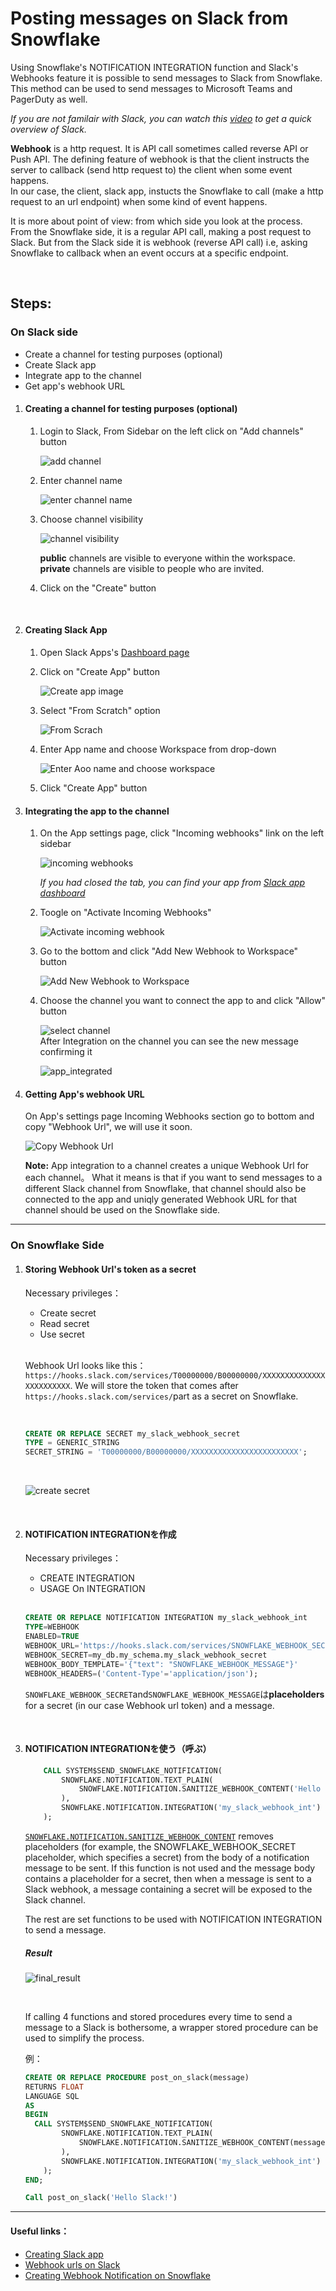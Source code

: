 # Posting messages on Slack from Snowflake

Using Snowflake's NOTIFICATION INTEGRATION function and Slack's Webhooks feature it is possible to send messages to Slack from Snowflake.
This method can be used to send messages to Microsoft Teams and PagerDuty as well.

_If you are not familair with Slack, you can watch this [video][Slack_overview_en] to get a quick overview of Slack._

**Webhook** is a http request. It is API call sometimes called reverse API or Push API. The defining feature of webhook is that the client instructs the server to callback (send http request to) the client when some event happens.  
In our case, the client, slack app, instucts the Snowflake to call (make a http request to an url endpoint) when some kind of event happens. 

It is more about point of view: from which side you look at the process. 
From the Snowflake side, it is a regular API call, making a post request to Slack.
But from the Slack side it is webhook (reverse API call) i.e, asking Snowflake to callback when an event occurs at a specific endpoint. 

<br/>

## Steps:

### On Slack side
- Create a channel for testing purposes (optional)
- Create Slack app
- Integrate app to the channel
- Get app's webhook URL


1. #### Creating a channel for testing purposes (optional)
    1. Login to Slack, From Sidebar on the left click on "Add channels" button
       
        ![add channel](./images/add_channel.PNG)
        <br/>
    1. Enter channel name
       
        ![enter channel name](./images/channel_name.PNG)
        <br/>
    1. Choose channel visibility
       
        ![channel visibility](./images/channel_privacy.PNG)
       
        **public** channels are visible to everyone within the workspace.
        **private** channels are visible to people who are invited.
        <br/>
    1. Click on the "Create" button
    <br/>


1. #### Creating Slack App
    1. Open Slack Apps's [Dashboard page](https://api.slack.com/apps)
        <br/>
    1. Click on "Create App" button
       
        ![Create app image](./images/create_app.PNG)
        <br/>
    1. Select "From Scratch" option
       
        ![From Scrach](./images/from_scrach.PNG)
        <br/>
    1. Enter App name and choose Workspace from drop-down
       
        ![Enter Aoo name and choose workspace](./images/app_name_and_workspace.PNG)
       <br/>
    1. Click "Create App" button
        <br/>


1. ####  Integrating the app to the channel
    1.  On the App settings page, click "Incoming webhooks" link on the left sidebar
       
        ![incoming webhooks](./images/incoming_webhooks.PNG)
        
        _If you had closed the tab, you can find your app from [Slack app dashboard](https://api.slack.com/apps)_
        <br/>
    1. Toogle on "Activate Incoming Webhooks"
       
        ![Activate incoming webhook](./images/activate_incoming_webhook.PNG)
        <br/>
    1. Go to the bottom and click "Add New Webhook to Workspace" button
       
        ![Add New Webhook to Workspace](./images/add_new_workspace.PNG)
        <br/>
    1. Choose the channel you want to connect the app to and click "Allow" button
       
        ![select channel](./images/select_channel.PNG)
       <br/>
        After Integration on the channel you can see the new message confirming it
       
        ![app_integrated](./images/app_integrated.PNG)
        <br/>

1. #### Getting App's webhook URL
   
    On App's settings page Incoming Webhooks section go to bottom and copy "Webhook Url", we will use it soon.
   
    ![Copy Webhook Url](./images/webhook_url.PNG)

    __Note:__ App integration to a channel creates a unique Webhook Url for each channel。
    What it means is that if you want to send messages to a different Slack channel from Snowflake, that channel should also be connected to the app and uniqly generated Webhook URL for that channel should be used on the Snowflake side.


---

### On Snowflake Side

1. #### Storing Webhook Url's token as a secret
    Necessary privileges：
    - Create secret
    - Read secret
    - Use secret
    <br/>

    Webhook Url looks like this： `https://hooks.slack.com/services/T00000000/B00000000/XXXXXXXXXXXXXXXXXXXXXXXX`.
    We will store the token that comes after `https://hooks.slack.com/services/`part as a secret on Snowflake. 
    
    <br/>

    ```SQL
    CREATE OR REPLACE SECRET my_slack_webhook_secret
    TYPE = GENERIC_STRING
    SECRET_STRING = 'T00000000/B00000000/XXXXXXXXXXXXXXXXXXXXXXXX';
    ```
    <br/>

    ![create secret](./images/secret_created.PNG)

    <br/>

1. #### NOTIFICATION INTEGRATIONを作成
    Necessary privileges：
    - CREATE INTEGRATION
    - USAGE On INTEGRATION

    <br/>

    ```SQL
    CREATE OR REPLACE NOTIFICATION INTEGRATION my_slack_webhook_int
    TYPE=WEBHOOK
    ENABLED=TRUE
    WEBHOOK_URL='https://hooks.slack.com/services/SNOWFLAKE_WEBHOOK_SECRET'
    WEBHOOK_SECRET=my_db.my_schema.my_slack_webhook_secret
    WEBHOOK_BODY_TEMPLATE='{"text": "SNOWFLAKE_WEBHOOK_MESSAGE"}'
    WEBHOOK_HEADERS=('Content-Type'='application/json');
    ```

    `SNOWFLAKE_WEBHOOK_SECRET`and`SNOWFLAKE_WEBHOOK_MESSAGE`は**placeholders** for a secret (in our case Webhook url token) and a message. 
  
      <br/>

1. #### NOTIFICATION INTEGRATIONを使う（呼ぶ）

 
    ```SQL
        CALL SYSTEM$SEND_SNOWFLAKE_NOTIFICATION(
            SNOWFLAKE.NOTIFICATION.TEXT_PLAIN(
                SNOWFLAKE.NOTIFICATION.SANITIZE_WEBHOOK_CONTENT('Hello Slack!')
            ),
            SNOWFLAKE.NOTIFICATION.INTEGRATION('my_slack_webhook_int')
        );
    ```

    [`SNOWFLAKE.NOTIFICATION.SANITIZE_WEBHOOK_CONTENT`](https://docs.snowflake.com/en/sql-reference/functions/sanitize_webhook_content) removes placeholders (for example, the SNOWFLAKE_WEBHOOK_SECRET placeholder, which specifies a secret) from the body         of a notification message to be sent.
    If this function is not used and the message body contains a placeholder for a secret, then when a message is sent to a Slack webhook, a message containing a secret will be exposed to the Slack channel.
    
    The rest are set functions to be used with NOTIFICATION INTEGRATION to send a message. 
    
    ##### Result
    
    ![final_result](./images/final_result.PNG)
    
    <br/>
    
    If calling 4 functions and stored procedures every time to send a message to a Slack is bothersome, a wrapper stored procedure can be used to simplify the process. 
    
    例：
    
    ```SQL
    CREATE OR REPLACE PROCEDURE post_on_slack(message)
    RETURNS FLOAT
    LANGUAGE SQL
    AS
    BEGIN
      CALL SYSTEM$SEND_SNOWFLAKE_NOTIFICATION(
            SNOWFLAKE.NOTIFICATION.TEXT_PLAIN(
                SNOWFLAKE.NOTIFICATION.SANITIZE_WEBHOOK_CONTENT(message)
            ),
            SNOWFLAKE.NOTIFICATION.INTEGRATION('my_slack_webhook_int')
        );
    END;
    
    Call post_on_slack('Hello Slack!')
    ```

---
#### Useful links：

- [Creating Slack app](https://api.slack.com/quickstart)
- [Webhook urls on Slack](https://api.slack.com/messaging/webhooks)
- [Creating Webhook Notification on Snowflake](https://docs.snowflake.com/en/user-guide/notifications/webhook-notifications)

[Slack_overview_en]:https://www.youtube.com/watch?v=RRxQQxiM7AA
[Slack_overview_ja]:https://www.youtube.com/watch?v=cIDEPwOxQ2Y
